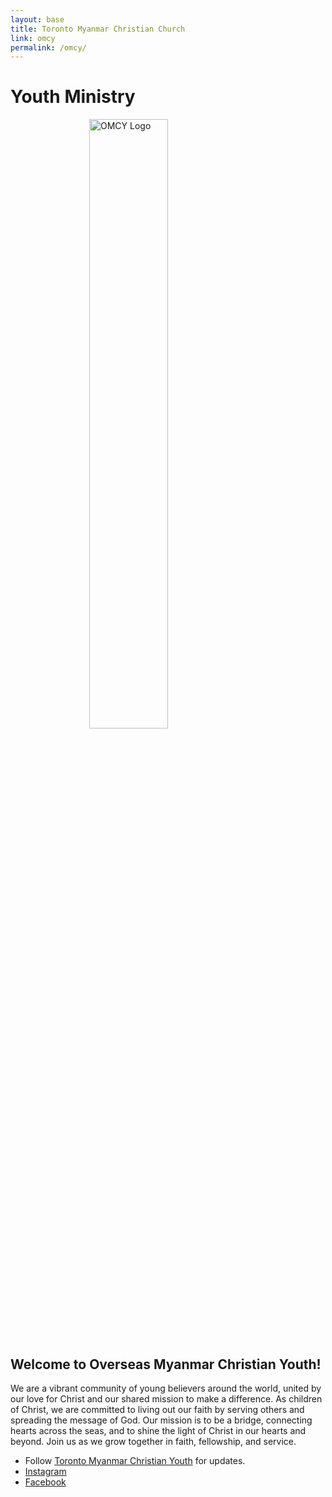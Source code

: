 ```yaml
---
layout: base
title: Toronto Myanmar Christian Church
link: omcy
permalink: /omcy/
---
```




# Youth Ministry



<img style="display: block; margin-left: auto; margin-right: auto; width: 50%;" src="/static/img/OMCY_animation.gif" alt="OMCY Logo" width="500"/>


## Welcome to Overseas Myanmar Christian Youth! 

We are a vibrant community of young believers around the world, united by our love for Christ and our shared mission to make a difference. As children of Christ, we are committed to living out our faith by serving others and spreading the message of God. Our mission is to be a bridge, connecting hearts across the seas, and to shine the light of Christ in our hearts and beyond. Join us as we grow together in faith, fellowship, and service.



- Follow [Toronto Myanmar Christian Youth](http://omcy.torontomyanmarchristian.org/) for updates.
- [Instagram](https://www.instagram.com/mcyouthofficial?igsh=dnV2eHhqZ2JhOHRs)
- [Facebook](https://www.facebook.com/profile.php?id=61563995740184)




